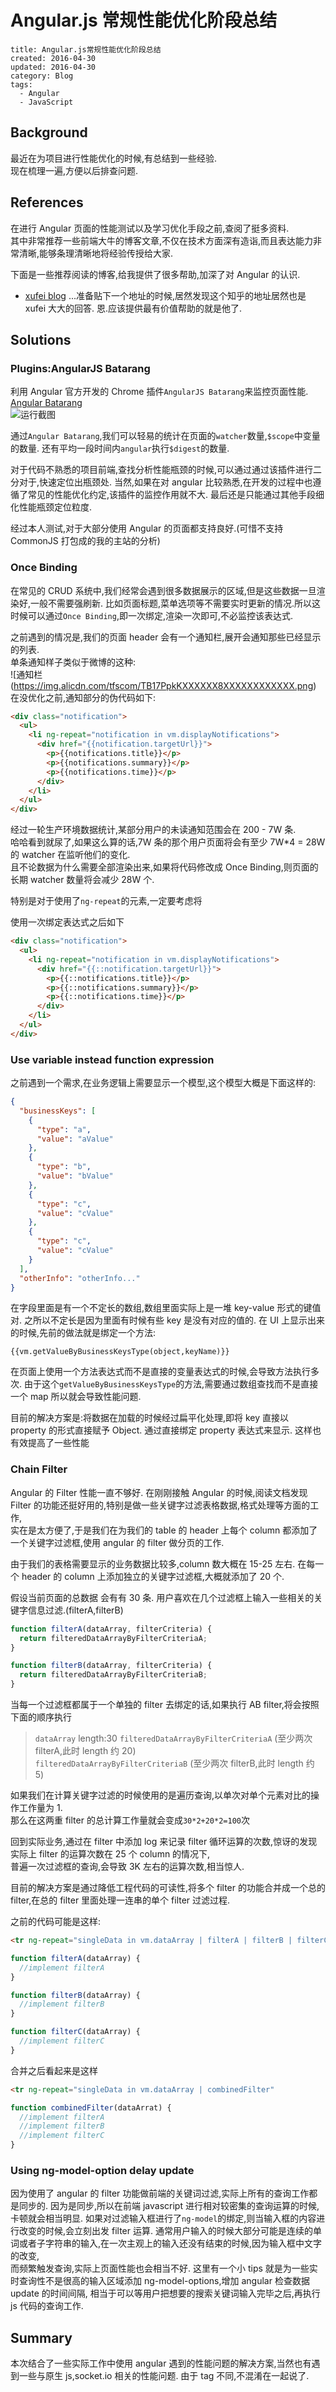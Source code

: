 # Angular.js 常规性能优化阶段总结

```metadata
title: Angular.js常规性能优化阶段总结
created: 2016-04-30
updated: 2016-04-30
category: Blog
tags:
  - Angular
  - JavaScript
```

## Background

最近在为项目进行性能优化的时候,有总结到一些经验.  
现在梳理一遍,方便以后排查问题.

## References

在进行 Angular 页面的性能测试以及学习优化手段之前,查阅了挺多资料.  
其中非常推荐一些前端大牛的博客文章,不仅在技术方面深有造诣,而且表达能力非常清晰,能够条理清晰地将经验传授给大家.

下面是一些推荐阅读的博客,给我提供了很多帮助,加深了对 Angular 的认识.

- [xufei blog](https://github.com/xufei/blog/) ...准备贴下一个地址的时候,居然发现这个知乎的地址居然也是 xufei 大大的回答. 恩.应该提供最有价值帮助的就是他了.

## Solutions

### Plugins:AngularJS Batarang

利用 Angular 官方开发的 Chrome 插件`AngularJS Batarang`来监控页面性能.  
[Angular Batarang](https://chrome.google.com/webstore/detail/angularjs-batarang/ighdmehidhipcmcojjgiloacoafjmpfk)  
![运行截图](https://img.alicdn.com/tfscom/TB1OmxkKXXXXXXIXXXXXXXXXXXX.png)

通过`Angular Batarang`,我们可以轻易的统计在页面的`watcher`数量,`$scope`中变量的数量. 还有平均一段时间内`angular`执行`$digest`的数量.

对于代码不熟悉的项目前端,查找分析性能瓶颈的时候,可以通过通过该插件进行二分对于,快速定位出瓶颈处. 当然,如果在对 angular 比较熟悉,在开发的过程中也遵循了常见的性能优化约定,该插件的监控作用就不大. 最后还是只能通过其他手段细化性能瓶颈定位粒度.

经过本人测试,对于大部分使用 Angular 的页面都支持良好.(可惜不支持 CommonJS 打包成的我的主站的分析)

### Once Binding

在常见的 CRUD 系统中,我们经常会遇到很多数据展示的区域,但是这些数据一旦渲染好,一般不需要强刷新. 比如页面标题,菜单选项等不需要实时更新的情况.所以这时候可以通过`Once Binding`,即一次绑定,渲染一次即可,不必监控该表达式.

之前遇到的情况是,我们的页面 header 会有一个通知栏,展开会通知那些已经显示的列表.  
单条通知样子类似于微博的这种:  
![通知栏(https://img.alicdn.com/tfscom/TB17PpkKXXXXXX8XXXXXXXXXXXX.png) 在没优化之前,通知部分的伪代码如下:

```html
<div class="notification">
  <ul>
    <li ng-repeat="notification in vm.displayNotifications">
      <div href="{{notification.targetUrl}}">
        <p>{{notifications.title}}</p>
        <p>{{notifications.summary}}</p>
        <p>{{notifications.time}}</p>
      </div>
    </li>
  </ul>
</div>
```

经过一轮生产环境数据统计,某部分用户的未读通知范围会在 200 - 7W 条.  
哈哈看到就尿了,如果这么算的话,7W 条的那个用户页面将会有至少 7W\*4 = 28W 的 watcher 在监听他们的变化.  
且不论数据为什么需要全部渲染出来,如果将代码修改成 Once Binding,则页面的长期 watcher 数量将会减少 28W 个.

特别是对于使用了`ng-repeat`的元素,一定要考虑将

使用一次绑定表达式之后如下

```html
<div class="notification">
  <ul>
    <li ng-repeat="notification in vm.displayNotifications">
      <div href="{{::notification.targetUrl}}">
        <p>{{::notifications.title}}</p>
        <p>{{::notifications.summary}}</p>
        <p>{{::notifications.time}}</p>
      </div>
    </li>
  </ul>
</div>
```

### Use variable instead function expression

之前遇到一个需求,在业务逻辑上需要显示一个模型,这个模型大概是下面这样的:

```json
{
  "businessKeys": [
    {
      "type": "a",
      "value": "aValue"
    },
    {
      "type": "b",
      "value": "bValue"
    },
    {
      "type": "c",
      "value": "cValue"
    },
    {
      "type": "c",
      "value": "cValue"
    }
  ],
  "otherInfo": "otherInfo..."
}
```

在字段里面是有一个不定长的数组,数组里面实际上是一堆 key-value 形式的键值对. 之所以不定长是因为里面有时候有些 key 是没有对应的值的. 在 UI 上显示出来的时候,先前的做法就是绑定一个方法:

```
{{vm.getValueByBusinessKeysType(object,keyName)}}
```

在页面上使用一个方法表达式而不是直接的变量表达式的时候,会导致方法执行多次. 由于这个`getValueByBusinessKeysType`的方法,需要通过数组查找而不是直接一个 map 所以就会导致性能问题.

目前的解决方案是:将数据在加载的时候经过扁平化处理,即将 key 直接以 property 的形式直接赋予 Object. 通过直接绑定 property 表达式来显示. 这样也有效提高了一些性能

### Chain Filter

Angular 的 Filter 性能一直不够好. 在刚刚接触 Angular 的时候,阅读文档发现 Filter 的功能还挺好用的,特别是做一些关键字过滤表格数据,格式处理等方面的工作,  
实在是太方便了,于是我们在为我们的 table 的 header 上每个 column 都添加了一个关键字过滤框,使用 angular 的 filter 做分页的工作.

由于我们的表格需要显示的业务数据比较多,column 数大概在 15-25 左右. 在每一个 header 的 column 上添加独立的关键字过滤框,大概就添加了 20 个.

假设当前页面的总数据 会有有 30 条. 用户喜欢在几个过滤框上输入一些相关的关键字信息过滤.(filterA,filterB)

```js
function filterA(dataArray, filterCriteria) {
  return filteredDataArrayByFilterCriteriaA;
}

function filterB(dataArray, filterCriteria) {
  return filteredDataArrayByFilterCriteriaB;
}
```

当每一个过滤框都属于一个单独的 filter 去绑定的话,如果执行 AB filter,将会按照下面的顺序执行

> `dataArray` length:30 `filteredDataArrayByFilterCriteriaA` (至少两次 filterA,此时 length 约 20)  
> `filteredDataArrayByFilterCriteriaB` (至少两次 filterB,此时 length 约 5)

如果我们在计算关键字过滤的时候使用的是遍历查询,以单次对单个元素对比的操作工作量为 1.  
那么在这两重 filter 的总计算工作量就会变成`30*2+20*2=100`次

回到实际业务,通过在 filter 中添加 log 来记录 filter 循环运算的次数,惊讶的发现实际上 filter 的运算次数在 25 个 column 的情况下,  
普遍一次过滤框的查询,会导致 3K 左右的运算次数,相当惊人.

目前的解决方案是通过降低工程代码的可读性,将多个 filter 的功能合并成一个总的 filter,在总的 filter 里面处理一连串的单个 filter 过滤过程.

之前的代码可能是这样:

```html
<tr ng-repeat="singleData in vm.dataArray | filterA | filterB | filterC ..... | filterZ"></tr>
```

```js
function filterA(dataArray) {
  //implement filterA
}

function filterB(dataArray) {
  //implement filterB
}

function filterC(dataArray) {
  //implement filterC
}
```

合并之后看起来是这样

```html
<tr ng-repeat="singleData in vm.dataArray | combinedFilter"
```

```js
function combinedFilter(dataArrat) {
  //implement filterA
  //implement filterB
  //implement filterC
}
```

### Using ng-model-option delay update

因为使用了 angular 的 filter 功能做前端的关键词过滤,实际上所有的查询工作都是同步的. 因为是同步,所以在前端 javascript 进行相对较密集的查询运算的时候,卡顿就会相当明显. 如果对过滤输入框进行了`ng-model`的绑定,则当输入框的内容进行改变的时候,会立刻出发 filter 运算. 通常用户输入的时候大部分可能是连续的单词或者子字符串的输入,在一次主观上的输入还没有结束的时候,因为输入框中文字的改变,  
而频繁触发查询,实际上页面性能也会相当不好. 这里有一个小 tips 就是为一些实时查询性不是很高的输入区域添加 ng-model-options,增加 angular 检查数据 update 的时间间隔, 相当于可以等用户把想要的搜索关键词输入完毕之后,再执行 js 代码的查询工作.

## Summary

本次结合了一些实际工作中使用 angular 遇到的性能问题的解决方案,当然也有遇到一些与原生 js,socket.io 相关的性能问题. 由于 tag 不同,不混淆在一起说了.
